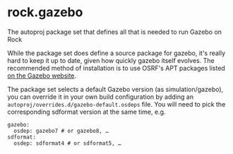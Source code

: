 # rock.gazebo

The autoproj package set that defines all that is needed to run Gazebo on Rock

While the package set does define a source package for gazebo, it's really hard
to keep it up to date, given how quickly gazebo itself evolves. The recommended
method of installation is to use OSRF's APT packages listed [on the Gazebo
website](http://gazebosim.org).

The package set selects a default Gazebo version (as simulation/gazebo), you can
override it in your own build configuration by adding an
`autoproj/overrides.d/gazebo-default.osdeps` file. You will need to pick the
corresponding sdformat version at the same time, e.g.

```
gazebo:
  osdep: gazebo7 # or gazebo8, …
sdformat:
  osdep: sdformat4 # or sdformat5, …
```


